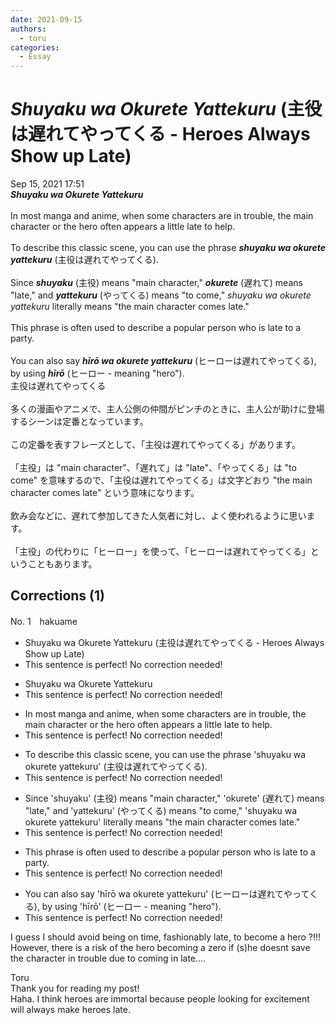 ```yaml
---
date: 2021-09-15
authors:
  - toru
categories:
  - Essay
---
```


<h1 id="subject_show"><strong><em>Shuyaku wa Okurete Yattekuru</strong></em> (主役は遅れてやってくる - Heroes Always Show up Late)</h1>
<div class="date">Sep 15, 2021 17:51</div>
<div id="post"><div id="body_show_ori">
<strong><em>Shuyaku wa Okurete Yattekuru</strong></em><br/><br/>In most manga and anime, when some characters are in trouble, the main character or the hero often appears a little late to help.<br/><br/>To describe this classic scene, you can use the phrase <strong><em>shuyaku wa okurete yattekuru</em></strong> (主役は遅れてやってくる).<br/><br/>Since <strong><em>shuyaku</em></strong> (主役) means "main character," <strong><em>okurete</em></strong> (遅れて) means "late," and <strong><em>yattekuru</em></strong> (やってくる) means "to come," <em>shuyaku wa okurete yattekuru</em> literally means "the main character comes late."<br/><br/>This phrase is often used to describe a popular person who is late to a party.<br/><br/>You can also say <strong><em>hīrō wa okurete yattekuru</em></strong> (ヒーローは遅れてやってくる), by using <strong><em>hīrō</em></strong> (ヒーロー - meaning "hero").
</div></div>

<!-- more -->

<div id="post_ja"><div id="body_show_mo">
主役は遅れてやってくる<br/><br/>多くの漫画やアニメで、主人公側の仲間がピンチのときに、主人公が助けに登場するシーンは定番となっています。<br/><br/>この定番を表すフレーズとして、「主役は遅れてやってくる」があります。<br/><br/>「主役」は "main character"、「遅れて」は "late"、「やってくる」は "to come" を意味するので、「主役は遅れてやってくる」は文字どおり "the main character comes late" という意味になります。<br/><br/>飲み会などに、遅れて参加してきた人気者に対し、よく使われるように思います。<br/><br/>「主役」の代わりに「ヒーロー」を使って、「ヒーローは遅れてやってくる」ということもあります。
</div></div>

## Corrections (1)
<div id="block"><div class="first_name"> No. 1　<span class="just_name">hakuame</span></div><div id="block2">
<ul class="correction_field">
<li class="incorrect">Shuyaku wa Okurete Yattekuru (主役は遅れてやってくる - Heroes Always Show up Late)</li>
<li class="corrected perfect">This sentence is perfect! No correction needed!</li>
</ul>
<ul class="correction_field">
<li class="incorrect">Shuyaku wa Okurete Yattekuru</li>
<li class="corrected perfect">This sentence is perfect! No correction needed!</li>
</ul>
<ul class="correction_field">
<li class="incorrect">In most manga and anime, when some characters are in trouble, the main character or the hero often appears a little late to help.</li>
<li class="corrected perfect">This sentence is perfect! No correction needed!</li>
</ul>
<ul class="correction_field">
<li class="incorrect">To describe this classic scene, you can use the phrase 'shuyaku wa okurete yattekuru' (主役は遅れてやってくる).</li>
<li class="corrected perfect">This sentence is perfect! No correction needed!</li>
</ul>
<ul class="correction_field">
<li class="incorrect">Since 'shuyaku' (主役) means "main character," 'okurete' (遅れて) means "late," and 'yattekuru' (やってくる) means "to come," 'shuyaku wa okurete yattekuru' literally means "the main character comes late."</li>
<li class="corrected perfect">This sentence is perfect! No correction needed!</li>
</ul>
<ul class="correction_field">
<li class="incorrect">This phrase is often used to describe a popular person who is late to a party.</li>
<li class="corrected perfect">This sentence is perfect! No correction needed!</li>
</ul>
<ul class="correction_field">
<li class="incorrect">You can also say 'hīrō wa okurete yattekuru' (ヒーローは遅れてやってくる), by using 'hīrō' (ヒーロー - meaning "hero").</li>
<li class="corrected perfect">This sentence is perfect! No correction needed!</li>
</ul>
<p class="comment_small">
 I guess I should avoid being on time, fashionably late, to become a hero ?!!!   However, there is a risk of the hero becoming a zero if (s)he doesnt save the character in trouble due to coming in late....
</p>

</div><div class="name"><span class="just_name">Toru</span><br>
Thank you for reading my post!<br/>Haha. I think heroes are immortal because people looking for excitement will always make heroes late.
</div>
</div>
